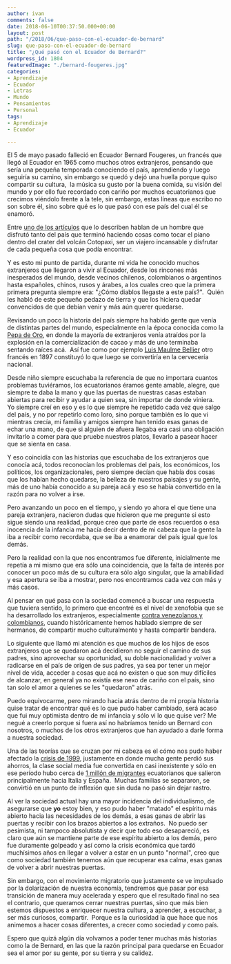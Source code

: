 ```yaml
---
author: ivan
comments: false
date: 2018-06-10T00:37:50.000+00:00
layout: post
path: "/2018/06/que-paso-con-el-ecuador-de-bernard"
slug: que-paso-con-el-ecuador-de-bernard
title: "¿Qué pasó con el Ecuador de Bernard?"
wordpress_id: 1804
featuredImage: "./bernard-fougeres.jpg"
categories:
- Aprendizaje
- Ecuador
- Letras
- Mundo
- Pensamientos
- Personal
tags:
- Aprendizaje
- Ecuador

---
```

El 5 de mayo pasado falleció en Ecuador Bernard Fougeres, un francés que llegó al Ecuador en 1965 como muchos otros extranjeros, pensando que sería una pequeña temporada conociendo el país, aprendiendo y luego seguiría su camino, sin embargo se quedó y dejó una huella porque quiso compartir su cultura,  la música su gusto por la buena comida, su visión del mundo y por ello fue recordado con cariño por muchos ecuatorianos que crecimos viéndolo frente a la tele, sin embargo, estas líneas que escribo no son sobre él, sino sobre qué es lo que pasó con ese país del cual él se enamoró.

Entre [uno de los artículos](https://www.eluniverso.com/vida/2018/05/07/nota/6747887/bernard-fougeres-frances-que-se-enamoro-ecuador-su-gente) que lo describen hablan de un hombre que disfrutó tanto del país que terminó haciendo cosas como tocar el piano dentro del crater del volcán Cotopaxi, ser un viajero incansable y disfrutar de cada pequeña cosa que podía encontrar.

Y es esto mi punto de partida, durante mi vida he conocido muchos extranjeros que llegaron a vivir al Ecuador, desde los rincones más inesperados del mundo, desde vecinos chilenos, colombianos o argentinos hasta españoles, chinos, rusos y árabes, a los cuales creo que la primera primera pregunta siempre era: "¿Cómo diablos llegaste a este país?".  Quién les habló de este pequeño pedazo de tierra y que los hiciera quedar convencidos de que debían venir y más aún querer quedarse.

Revisando un poco la historia del país siempre ha habido gente que venía de distintas partes del mundo, especialmente en la época conocida como la [Pepa de Oro](https://cacaodelecuador.webmium.com/historia), en donde la mayoría de extranjeros venía atraídos por la explosión en la comercialización de cacao y más de uno terminaba sentando raíces acá.  Así fue como por ejemplo [Luis Maulme Bellier](https://www.enciclopediadelecuador.com/historia-del-ecuador/cerveceria/) otro francés en 1897 constituyó lo que luego se convertiría en la cervecería nacional.

Desde niño siempre escuchaba la referencia de que no importara cuantos problemas tuviéramos, los ecuatorianos éramos gente amable, alegre, que siempre te daba la mano y que las puertas de nuestras casas estaban abiertas para recibir y ayudar a quien sea, sin importar de donde viniera.  Yo siempre creí en eso y es lo que siempre he repetido cada vez que salgo del país, y no por repetirlo como loro, sino porque también es lo que vi mientras crecía, mi familia y amigos siempre han tenido esas ganas de echar una mano, de que si alguien de afuera llegaba era casi una obligación invitarlo a comer para que pruebe nuestros platos, llevarlo a pasear hacer que se sienta en casa.

Y eso coincidía con las historias que escuchaba de los extranjeros que conocía acá, todos reconocían los problemas del país, los económicos, los políticos, los organizacionales, pero siempre decían que había dos cosas que los habían hecho quedarse, la belleza de nuestros paisajes y su gente, más de uno había conocido a su pareja acá y eso se había convertido en la razón para no volver a irse.

Pero avanzando un poco en el tiempo, y siendo yo ahora el que tiene una pareja extranjera, nacieron dudas que hicieron que me pregunte si esto sigue siendo una realidad, porque creo que parte de esos recuerdos o esa inocencia de la infancia me hacía decir dentro de mi cabeza que la gente la iba a recibir como recordaba, que se iba a enamorar del país igual que los demás.

Pero la realidad con la que nos encontramos fue diferente, inicialmente me repetía a mi mismo que era sólo una coincidencia, que la falta de interés por conocer un poco más de su cultura era sólo algo singular, que la amabilidad y esa apertura se iba a mostrar, pero nos encontramos cada vez con más y más casos.

Al pensar en qué pasa con la sociedad comencé a buscar una respuesta que tuviera sentido, lo primero que encontré es el nivel de xenofobia que se ha desarrollado los extranjeros, especialmente [contra venezolanos y colombianos](https://www.elcomercio.com/opinion/xenofobia-venezolanos-opinion-analisis-dimitribarreto.html), cuando históricamente hemos hablado siempre de ser hermanos, de compartir mucho culturalmente y hasta compartir bandera.

Lo siguiente que llamó mi atención es que muchos de los hijos de esos extranjeros que se quedaron acá decidieron no seguir el camino de sus padres, sino aprovechar su oportunidad, su doble nacionalidad y volver a radicarse en el país de origen de sus padres, ya sea por tener un mejor nivel de vida, acceder a cosas que acá no existen o que son muy difíciles de alcanzar, en general ya no existía ese nexo de cariño con el país, sino tan solo el amor a quienes se les "quedaron" atrás.

Puedo equivocarme, pero mirando hacia atrás dentro de mi propia historia quise tratar de encontrar qué es lo que pudo haber cambiado, será acaso que fui muy optimista dentro de mi infancia y sólo vi lo que quise ver? Me negué a creerlo porque si fuera así no habríamos tenido un Bernard con nosotros, o muchos de los otros extranjeros que han ayudado a darle forma a nuestra sociedad.

Una de las teorías que se cruzan por mi cabeza es el cómo nos pudo haber afectado la [crisis de 1999](https://www.eltelegrafo.com.ec/noticias/economia/8/el-feriado-bancario-se-llevo-todo-hasta-su-vida), justamente en donde mucha gente perdió sus ahorros, la clase social media fue convertida en casi inexistente y sólo en ese período hubo cerca de [1 millón de migrantes](https://www.eltelegrafo.com.ec/noticias/buen/1/entre-1999-y-2007-mas-de-950-mil-ecuatorianos-migraron) ecuatorianos que salieron principalmente hacia Italia y España.  Muchas familias se separaron, se convirtió en un punto de inflexión que sin duda no pasó sin dejar rastro.

Al ver la sociedad actual hay una mayor incidencia del individualismo, de asegurarse que **yo** estoy bien, y eso pudo haber "matado" el espíritu más abierto hacia las necesidades de los demás, a esas ganas de abrir las puertas y recibir con los brazos abiertos a los extraños.  No puedo ser pesimista, ni tampoco absolutista y decir que todo eso desapareció, es claro que aún se mantiene parte de ese espíritu abierto a los demás, pero fue duramente golpeado y así como la crisis económica que tardó muchísimos años en llegar a volver a estar en un punto "normal", creo que como sociedad también tenemos aún que recuperar esa calma, esas ganas de volver a abrir nuestras puertas.

Sin embargo, con el movimiento migratorio que justamente se ve impulsado por la dolarización de nuestra economía, tendremos que pasar por esa transición de manera muy acelerada y espero que el resultado final no sea el contrario, que queramos cerrar nuestras puertas, sino que más bien estemos dispuestos a enriquecer nuestra cultura, a aprender, a escuchar, a ser más curiosos, compartir.  Porque es la curiosidad la que hace que nos animemos a hacer cosas diferentes, a crecer como sociedad y como país.

Espero que quizá algún día volvamos a poder tener muchas más historias como la de Bernard, en las que la razón principal para quedarse en Ecuador sea el amor por su gente, por su tierra y su calidez.

